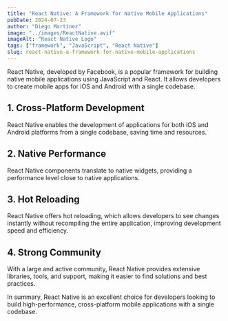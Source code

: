 ```yaml
---
title: "React Native: A Framework for Native Mobile Applications"
pubDate: 2024-07-23
author: "Diego Martínez"
image: "../images/ReactNative.avif"
imageAlt: "React Native Logo"
tags: ["framework", "JavaScript", "React Native"]
slug: react-native-a-framework-for-native-mobile-applications
---
```


React Native, developed by Facebook, is a popular framework for building native mobile applications using JavaScript and React. It allows developers to create mobile apps for iOS and Android with a single codebase.

## 1. Cross-Platform Development

React Native enables the development of applications for both iOS and Android platforms from a single codebase, saving time and resources.

## 2. Native Performance

React Native components translate to native widgets, providing a performance level close to native applications.

## 3. Hot Reloading

React Native offers hot reloading, which allows developers to see changes instantly without recompiling the entire application, improving development speed and efficiency.

## 4. Strong Community

With a large and active community, React Native provides extensive libraries, tools, and support, making it easier to find solutions and best practices.

In summary, React Native is an excellent choice for developers looking to build high-performance, cross-platform mobile applications with a single codebase.

